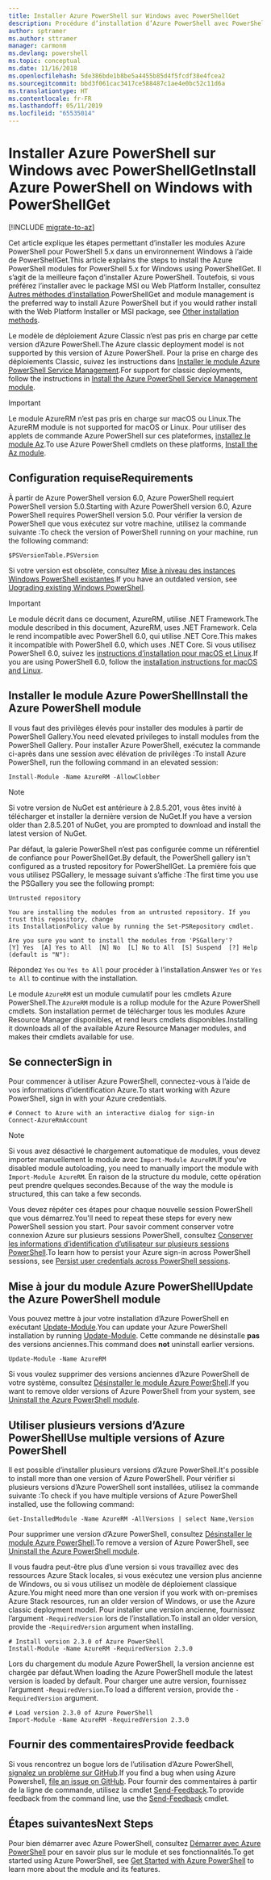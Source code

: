 ```yaml
---
title: Installer Azure PowerShell sur Windows avec PowerShellGet
description: Procédure d’installation d’Azure PowerShell avec PowerShellGet
author: sptramer
ms.author: sttramer
manager: carmonm
ms.devlang: powershell
ms.topic: conceptual
ms.date: 11/16/2018
ms.openlocfilehash: 5de386bde1b8be5a4455b85d4f5fcdf38e4fcea2
ms.sourcegitcommit: bbd3f061cac3417ce588487c1ae4e0bc52c11d6a
ms.translationtype: HT
ms.contentlocale: fr-FR
ms.lasthandoff: 05/11/2019
ms.locfileid: "65535014"
---
```

# <a name="install-azure-powershell-on-windows-with-powershellget"></a><span data-ttu-id="84d46-103">Installer Azure PowerShell sur Windows avec PowerShellGet</span><span class="sxs-lookup"><span data-stu-id="84d46-103">Install Azure PowerShell on Windows with PowerShellGet</span></span>

[!INCLUDE [migrate-to-az](../includes/migrate-to-az.md)]

<span data-ttu-id="84d46-104">Cet article explique les étapes permettant d’installer les modules Azure PowerShell pour PowerShell 5.x dans un environnement Windows à l’aide de PowerShellGet.</span><span class="sxs-lookup"><span data-stu-id="84d46-104">This article explains the steps to install the Azure PowerShell modules for PowerShell 5.x for Windows using PowerShellGet.</span></span> <span data-ttu-id="84d46-105">Il s’agit de la meilleure façon d’installer Azure PowerShell. Toutefois, si vous préférez l’installer avec le package MSI ou Web Platform Installer, consultez [Autres méthodes d’installation](other-install.md).</span><span class="sxs-lookup"><span data-stu-id="84d46-105">PowerShellGet and module management is the preferred way to install Azure PowerShell but if you would rather install with the Web Platform Installer or MSI package, see [Other installation methods](other-install.md).</span></span>

<span data-ttu-id="84d46-106">Le modèle de déploiement Azure Classic n’est pas pris en charge par cette version d’Azure PowerShell.</span><span class="sxs-lookup"><span data-stu-id="84d46-106">The Azure classic deployment model is not supported by this version of Azure PowerShell.</span></span> <span data-ttu-id="84d46-107">Pour la prise en charge des déploiements Classic, suivez les instructions dans [Installer le module Azure PowerShell Service Management](/powershell/azure/servicemanagement/install-azure-ps).</span><span class="sxs-lookup"><span data-stu-id="84d46-107">For support for classic deployments, follow the instructions in [Install the Azure PowerShell Service Management module](/powershell/azure/servicemanagement/install-azure-ps).</span></span>

> [!IMPORTANT]
> <span data-ttu-id="84d46-108">Le module AzureRM n’est pas pris en charge sur macOS ou Linux.</span><span class="sxs-lookup"><span data-stu-id="84d46-108">The AzureRM module is not supported for macOS or Linux.</span></span> <span data-ttu-id="84d46-109">Pour utiliser des applets de commande Azure PowerShell sur ces plateformes, [installez le module Az](/powershell/azure/install-az-ps).</span><span class="sxs-lookup"><span data-stu-id="84d46-109">To use Azure PowerShell cmdlets on these platforms, [Install the Az module](/powershell/azure/install-az-ps).</span></span>

## <a name="requirements"></a><span data-ttu-id="84d46-110">Configuration requise</span><span class="sxs-lookup"><span data-stu-id="84d46-110">Requirements</span></span>

<span data-ttu-id="84d46-111">À partir de Azure PowerShell version 6.0, Azure PowerShell requiert PowerShell version 5.0.</span><span class="sxs-lookup"><span data-stu-id="84d46-111">Starting with Azure PowerShell version 6.0, Azure PowerShell requires PowerShell version 5.0.</span></span> <span data-ttu-id="84d46-112">Pour vérifier la version de PowerShell que vous exécutez sur votre machine, utilisez la commande suivante :</span><span class="sxs-lookup"><span data-stu-id="84d46-112">To check the version of PowerShell running on your machine, run the following command:</span></span>

```powershell-interactive
$PSVersionTable.PSVersion
```

<span data-ttu-id="84d46-113">Si votre version est obsolète, consultez [Mise à niveau des instances Windows PowerShell existantes](/powershell/scripting/setup/installing-windows-powershell?view=powershell-6#upgrading-existing-windows-powershell).</span><span class="sxs-lookup"><span data-stu-id="84d46-113">If you have an outdated version, see [Upgrading existing Windows PowerShell](/powershell/scripting/setup/installing-windows-powershell?view=powershell-6#upgrading-existing-windows-powershell).</span></span>

> [!IMPORTANT]
> <span data-ttu-id="84d46-114">Le module décrit dans ce document, AzureRM, utilise .NET Framework.</span><span class="sxs-lookup"><span data-stu-id="84d46-114">The module described in this document, AzureRM, uses .NET Framework.</span></span> <span data-ttu-id="84d46-115">Cela le rend incompatible avec PowerShell 6.0, qui utilise .NET Core.</span><span class="sxs-lookup"><span data-stu-id="84d46-115">This makes it incompatible with PowerShell 6.0, which uses .NET Core.</span></span> <span data-ttu-id="84d46-116">Si vous utilisez PowerShell 6.0, suivez les [instructions d’installation pour macOS et Linux](install-azurermps-maclinux.md).</span><span class="sxs-lookup"><span data-stu-id="84d46-116">If you are using PowerShell 6.0, follow the [installation instructions for macOS and Linux](install-azurermps-maclinux.md).</span></span>

## <a name="install-the-azure-powershell-module"></a><span data-ttu-id="84d46-117">Installer le module Azure PowerShell</span><span class="sxs-lookup"><span data-stu-id="84d46-117">Install the Azure PowerShell module</span></span>

<span data-ttu-id="84d46-118">Il vous faut des privilèges élevés pour installer des modules à partir de PowerShell Gallery.</span><span class="sxs-lookup"><span data-stu-id="84d46-118">You need elevated privileges to install modules from the PowerShell Gallery.</span></span> <span data-ttu-id="84d46-119">Pour installer Azure PowerShell, exécutez la commande ci-après dans une session avec élévation de privilèges :</span><span class="sxs-lookup"><span data-stu-id="84d46-119">To install Azure PowerShell, run the following command in an elevated session:</span></span>

```powershell-interactive
Install-Module -Name AzureRM -AllowClobber
```

> [!NOTE]
> <span data-ttu-id="84d46-120">Si votre version de NuGet est antérieure à 2.8.5.201, vous êtes invité à télécharger et installer la dernière version de NuGet.</span><span class="sxs-lookup"><span data-stu-id="84d46-120">If you have a version older than 2.8.5.201 of NuGet, you are prompted to download and install the latest version of NuGet.</span></span>

<span data-ttu-id="84d46-121">Par défaut, la galerie PowerShell n’est pas configurée comme un référentiel de confiance pour PowerShellGet.</span><span class="sxs-lookup"><span data-stu-id="84d46-121">By default, the PowerShell gallery isn't configured as a trusted repository for PowerShellGet.</span></span> <span data-ttu-id="84d46-122">La première fois que vous utilisez PSGallery, le message suivant s’affiche :</span><span class="sxs-lookup"><span data-stu-id="84d46-122">The first time you use the PSGallery you see the following prompt:</span></span>

```output
Untrusted repository

You are installing the modules from an untrusted repository. If you trust this repository, change
its InstallationPolicy value by running the Set-PSRepository cmdlet.

Are you sure you want to install the modules from 'PSGallery'?
[Y] Yes  [A] Yes to All  [N] No  [L] No to All  [S] Suspend  [?] Help (default is "N"):
```

<span data-ttu-id="84d46-123">Répondez `Yes` ou `Yes to All` pour procéder à l’installation.</span><span class="sxs-lookup"><span data-stu-id="84d46-123">Answer `Yes` or `Yes to All` to continue with the installation.</span></span>

<span data-ttu-id="84d46-124">Le module `AzureRM` est un module cumulatif pour les cmdlets Azure PowerShell.</span><span class="sxs-lookup"><span data-stu-id="84d46-124">The `AzureRM` module is a rollup module for the Azure PowerShell cmdlets.</span></span> <span data-ttu-id="84d46-125">Son installation permet de télécharger tous les modules Azure Resource Manager disponibles, et rend leurs cmdlets disponibles.</span><span class="sxs-lookup"><span data-stu-id="84d46-125">Installing it downloads all of the available Azure Resource Manager modules, and makes their cmdlets available for use.</span></span>

## <a name="sign-in"></a><span data-ttu-id="84d46-126">Se connecter</span><span class="sxs-lookup"><span data-stu-id="84d46-126">Sign in</span></span>

<span data-ttu-id="84d46-127">Pour commencer à utiliser Azure PowerShell, connectez-vous à l’aide de vos informations d’identification Azure.</span><span class="sxs-lookup"><span data-stu-id="84d46-127">To start working with Azure PowerShell, sign in with your Azure credentials.</span></span>

```powershell-interactive
# Connect to Azure with an interactive dialog for sign-in
Connect-AzureRmAccount
```

> [!NOTE]
>
> <span data-ttu-id="84d46-128">Si vous avez désactivé le chargement automatique de modules, vous devez importer manuellement le module avec `Import-Module AzureRM`.</span><span class="sxs-lookup"><span data-stu-id="84d46-128">If you've disabled module autoloading, you need to manually import the module with `Import-Module AzureRM`.</span></span> <span data-ttu-id="84d46-129">En raison de la structure du module, cette opération peut prendre quelques secondes.</span><span class="sxs-lookup"><span data-stu-id="84d46-129">Because of the way the module is structured, this can take a few seconds.</span></span>


<span data-ttu-id="84d46-130">Vous devez répéter ces étapes pour chaque nouvelle session PowerShell que vous démarrez.</span><span class="sxs-lookup"><span data-stu-id="84d46-130">You'll need to repeat these steps for every new PowerShell session you start.</span></span> <span data-ttu-id="84d46-131">Pour savoir comment conserver votre connexion Azure sur plusieurs sessions PowerShell, consultez [Conserver les informations d’identification d’utilisateur sur plusieurs sessions PowerShell](context-persistence.md).</span><span class="sxs-lookup"><span data-stu-id="84d46-131">To learn how to persist your Azure sign-in across PowerShell sessions, see [Persist user credentials across PowerShell sessions](context-persistence.md).</span></span>

## <a name="update-the-azure-powershell-module"></a><span data-ttu-id="84d46-132">Mise à jour du module Azure PowerShell</span><span class="sxs-lookup"><span data-stu-id="84d46-132">Update the Azure PowerShell module</span></span>

<span data-ttu-id="84d46-133">Vous pouvez mettre à jour votre installation d’Azure PowerShell en exécutant [Update-Module](/powershell/module/powershellget/update-module).</span><span class="sxs-lookup"><span data-stu-id="84d46-133">You can update your Azure PowerShell installation by running [Update-Module](/powershell/module/powershellget/update-module).</span></span> <span data-ttu-id="84d46-134">Cette commande ne désinstalle __pas__ des versions anciennes.</span><span class="sxs-lookup"><span data-stu-id="84d46-134">This command does __not__ uninstall earlier versions.</span></span>

```powershell-interactive
Update-Module -Name AzureRM
```

<span data-ttu-id="84d46-135">Si vous voulez supprimer des versions anciennes d’Azure PowerShell de votre système, consultez [Désinstaller le module Azure PowerShell](uninstall-azurerm-ps.md).</span><span class="sxs-lookup"><span data-stu-id="84d46-135">If you want to remove older versions of Azure PowerShell from your system, see [Uninstall the Azure PowerShell module](uninstall-azurerm-ps.md).</span></span>

## <a name="use-multiple-versions-of-azure-powershell"></a><span data-ttu-id="84d46-136">Utiliser plusieurs versions d’Azure PowerShell</span><span class="sxs-lookup"><span data-stu-id="84d46-136">Use multiple versions of Azure PowerShell</span></span>

<span data-ttu-id="84d46-137">Il est possible d’installer plusieurs versions d’Azure PowerShell.</span><span class="sxs-lookup"><span data-stu-id="84d46-137">It's possible to install more than one version of Azure PowerShell.</span></span> <span data-ttu-id="84d46-138">Pour vérifier si plusieurs versions d’Azure PowerShell sont installées, utilisez la commande suivante :</span><span class="sxs-lookup"><span data-stu-id="84d46-138">To check if you have multiple versions of Azure PowerShell installed, use the following command:</span></span>

```powershell-interactive
Get-InstalledModule -Name AzureRM -AllVersions | select Name,Version
```

<span data-ttu-id="84d46-139">Pour supprimer une version d’Azure PowerShell, consultez [Désinstaller le module Azure PowerShell](uninstall-azurerm-ps.md).</span><span class="sxs-lookup"><span data-stu-id="84d46-139">To remove a version of Azure PowerShell, see [Uninstall the Azure PowerShell module](uninstall-azurerm-ps.md).</span></span>

<span data-ttu-id="84d46-140">Il vous faudra peut-être plus d’une version si vous travaillez avec des ressources Azure Stack locales, si vous exécutez une version plus ancienne de Windows, ou si vous utilisez un modèle de déploiement classique Azure.</span><span class="sxs-lookup"><span data-stu-id="84d46-140">You might need more than one version if you work with on-premises Azure Stack resources, run an older version of Windows, or use the Azure classic deployment model.</span></span> <span data-ttu-id="84d46-141">Pour installer une version ancienne, fournissez l’argument `-RequiredVersion` lors de l’installation.</span><span class="sxs-lookup"><span data-stu-id="84d46-141">To install an older version, provide the `-RequiredVersion` argument when installing.</span></span>

```powershell-interactive
# Install version 2.3.0 of Azure PowerShell
Install-Module -Name AzureRM -RequiredVersion 2.3.0
```

<span data-ttu-id="84d46-142">Lors du chargement du module Azure PowerShell, la version ancienne est chargée par défaut.</span><span class="sxs-lookup"><span data-stu-id="84d46-142">When loading the Azure PowerShell module the latest version is loaded by default.</span></span> <span data-ttu-id="84d46-143">Pour charger une autre version, fournissez l’argument `-RequiredVersion`.</span><span class="sxs-lookup"><span data-stu-id="84d46-143">To load a different version, provide the `-RequiredVersion` argument.</span></span>

```powershell-interactive
# Load version 2.3.0 of Azure PowerShell
Import-Module -Name AzureRM -RequiredVersion 2.3.0
```

## <a name="provide-feedback"></a><span data-ttu-id="84d46-144">Fournir des commentaires</span><span class="sxs-lookup"><span data-stu-id="84d46-144">Provide feedback</span></span>

<span data-ttu-id="84d46-145">Si vous rencontrez un bogue lors de l’utilisation d’Azure PowerShell, [signalez un problème sur GitHub](https://github.com/Azure/azure-powershell/issues).</span><span class="sxs-lookup"><span data-stu-id="84d46-145">If you find a bug when using Azure Powershell, [file an issue on GitHub](https://github.com/Azure/azure-powershell/issues).</span></span>
<span data-ttu-id="84d46-146">Pour fournir des commentaires à partir de la ligne de commande, utilisez la cmdlet [Send-Feedback](/powershell/module/azurerm.profile/send-feedback).</span><span class="sxs-lookup"><span data-stu-id="84d46-146">To provide feedback from the command line, use the [Send-Feedback](/powershell/module/azurerm.profile/send-feedback) cmdlet.</span></span>

## <a name="next-steps"></a><span data-ttu-id="84d46-147">Étapes suivantes</span><span class="sxs-lookup"><span data-stu-id="84d46-147">Next Steps</span></span>

<span data-ttu-id="84d46-148">Pour bien démarrer avec Azure PowerShell, consultez [Démarrer avec Azure PowerShell](get-started-azureps.md) pour en savoir plus sur le module et ses fonctionnalités.</span><span class="sxs-lookup"><span data-stu-id="84d46-148">To get started using Azure PowerShell, see [Get Started with Azure PowerShell](get-started-azureps.md) to learn more about the module and its features.</span></span>
